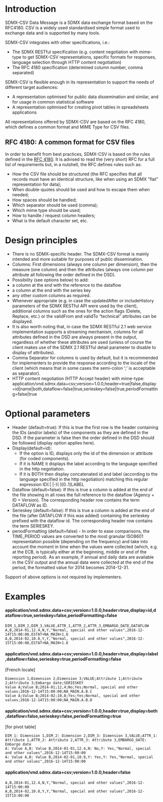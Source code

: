 # Introduction
SDMX-CSV Data Message is a SDMX data exchange format based on the RFC4180. CSV is a widely used standardised simple format used to exchange data and is supported by many tools.

SDMX-CSV integrates with other specifications, i.e.: 
- The SDMX RESTful specification (e.g. content negotiation with mime-type to get SDMX-CSV representations, specific formats for responses, language selection through HTTP content negotiation)
- The RFC 4180 specification (determined column number, comma separated)

SDMX-CSV is flexible enough in its representation to support the needs of different target audiences:
- A representation optimised for public data dissemination and similar, and for usage in common statistical software
- A representation optimised for creating pivot tables in spreadsheets applications

All representations offered by SDMX-CSV are based on the RFC 4180, which defines a common format and MIME Type for CSV files. 

##	RFC 4180: A common format for CSV files
In order to benefit from best practices, SDMX-CSV is based on the rules defined in the [RFC 4180](https://tools.ietf.org/html/rfc4180). It is advised to read the (very short) RFC for a full list of requirements but, in a nutshell, the RFC defines rules such as:
- How the CSV file should be structured (the RFC specifies that all records must have an identical structure, like when using an SDMX "flat" representation for data);
- When double-quotes should be used and how to escape them when needed;
- How spaces should be handled;
- Which separator should be used (comma);
- Which mime type should be used;
- How to handle / request column headers;
- What is the default character set, etc.

#	Design principles

- There is no SDMX-specific header. The SDMX-CSV format is mainly intended and more suitable for purposes of public dissemination.
- Columns: First dimensions (always one column per dimension), then the measure (one column) and then the attributes (always one column per attribute all following the order defined in the DSD).
-	Possibility (see options below) to add:
  - a column at the end with the reference to the dataflow
  - a column at the end with the series key
  - any other custom columns as required.
-	Whenever appropriate (e.g. in case the updatedAfter or includeHistory parameters of the SDMX RESTful API were used by the client), additional columns such as the ones for the action flags (Delete, Replace, etc.) or the validFrom and validTo “technical” attributes can be displayed.
- It is also worth noting that, in case the SDMX RESTful 2.1 web service implementation supports a streaming mechanism, columns for all attributes defined in the DSD are always present in the output, regardless of whether these attributes are used (unless of course the client makes use of the SDMX 2.1 RESTful detail parameter to disable to display of attributes).
- Comma Separator for columns is used by default, but it is recommended for implementers to provide the response according to the locale of the client (which means that in some cases the semi-colon ‘;’ is acceptable as separator).
- HTTP content negotiation (HTTP Accept header) with mime-type:
    application/vnd.sdmx.data+csv;version=1.0.0,header=true|false,display=id|name|both,dataflow=false|true,serieskey=false|true,periodFormatting=false|true

#	Optional parameters

- Header (default=true): If this is true the first row is the header containing the IDs (and/or labels) of the components as they are defined in the DSD. If the parameter is false then the order defined in the DSD should be followed (display option applies here). 
- Display(default=id): 
  - If the option is ID, displays only the id of the dimension or attribute (for coded components).
  - If it is NAME it displays the label according to the language specified in the http negotiation.
  - If it is BOTH then display concatenated id and label (according to the language specified in the http negotiation) matching this regular expression ID(:| |-)( )[0..1]LABEL
- Dataflow (default=false): If this is true a column is added at the end of the file showing in all rows the full reference to the dataflow (Agency + ID + Version). The corresponding header row contains the term DATAFLOW as ID.
- Serieskey (default=false): If this is true a column is added at the end of the file (after DATAFLOW if this was added) containing the serieskey prefixed with the dataflow id. The corresponding header row contains the term SERIESKEY.
- periodFormatting (default=false) - In order to ease comparisons, the TIME_PERIOD values are converted to the most granular ISO8601 representation possible (depending on the frequency) and take into account the moment in time when the values were collected (which, e.g. at the ECB, is typically either at the beginning, middle or end of the reporting period). As an example, if annual and daily data are available in the CSV output and the annual data were collected at the end of the period, the formatted value for 2014 becomes 2014-12-31.

Support of above options is not required by implementers.

# Examples

#### application/vnd.sdmx.data+csv;version=1.0.0,header=true,display=id,dataflow=true,serieskey=false,periodFormatting=false

    DIM_1,DIM_2,DIM_3,VALUE,ATTR_1,ATTR_2,ATTR_3,EMBARGO_DATE,DATAFLOW
    A,B,2014-01,12.4,N,Y,"Normal, special and other values",2016-12-14T15:00:00,ESTAT+NA_MAIN+1.6
    A,B,2014-02,10.8,Y,Y,"Normal, special and other values",2016-12-15T15:00:00,ESTAT+NA_MAIN+1.6

#### application/vnd.sdmx.data+csv;version=1.0.0,header=true,display=label,dataflow=false,serieskey=true,periodFormatting=false
[French locale]

    Dimension 1;Dimension 2;Dimension 3;VALUE;Attribute 1;Attribute 2;Attribute 3;Embargo date;SERIESKEY
    Value A;Value B;2014-01;12,4;No;Yes;Normal, special and other values;2016-12-14T15:00:00;NA_MAIN.A.B.C
    Value A;Value B;2014-02;10,8;Yes;Yes;Normal, special and other values;2016-12-14T15:00:00;NA_MAIN.A.B.D

#### application/vnd.sdmx.data+csv;version=1.0.0,header=true,display=both,dataflow=false,serieskey=false,periodFormatting=true
[for pivot table]

    DIM_1: Dimension 1,DIM_2: Dimension 2,DIM_3: Dimension 3,VALUE;ATTR_1: Attribute 1,ATTR_2: Attribute 2,ATTR_3: Attribute 3,EMBARGO_DATE: Embargo date
    A: Value A,B: Value B,2014-01-01,12.4,N: No,Y: Yes,"Normal, special and other values",2016-12-14T15:00:00
    A: Value A,B: Value B,2014-02-01,10.8,Y: Yes,Y: Yes,"Normal, special and other values",2016-12-14T15:00:00

#### application/vnd.sdmx.data+csv;version=1.0.0,header=false

    A,B,2014-01,12.4,N,Y,"Normal, special and other values",2016-12-14T15:00:00
    A,B,2014-02,10.8,Y,Y,"Normal, special and other values",2016-12-15T15:00:00
